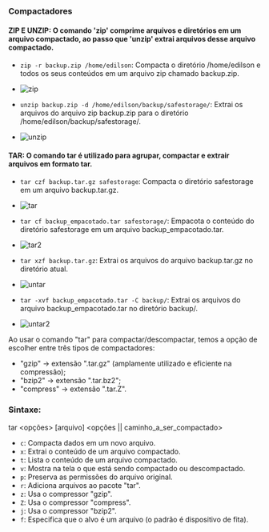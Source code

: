 ### Compactadores

#### ZIP E UNZIP: O comando 'zip' comprime arquivos e diretórios em um arquivo compactado, ao passo que 'unzip' extrai arquivos desse arquivo compactado.

- `zip -r backup.zip /home/edilson`: Compacta o diretório /home/edilson e todos os seus conteúdos em um arquivo zip chamado backup.zip.
- ![zip](https://github.com/EdilsonDevops/Linux-Ninja-Skills/assets/96980587/10acb829-61d7-4923-8564-67ee1dbbbcbf)
  
- `unzip backup.zip -d /home/edilson/backup/safestorage/`: Extrai os arquivos do arquivo zip backup.zip para o diretório /home/edilson/backup/safestorage/.
- ![unzip](https://github.com/EdilsonDevops/Linux-Ninja-Skills/assets/96980587/efdfd62a-f65d-4949-9548-15835cdf92b0)

#### TAR: O comando tar é utilizado para agrupar, compactar e extrair arquivos em formato tar.

- `tar czf backup.tar.gz safestorage`: Compacta o diretório safestorage em um arquivo backup.tar.gz.
- ![tar](https://github.com/EdilsonDevops/Linux-Ninja-Skills/assets/96980587/27de6fe2-469c-4ebc-a106-5189335c1fbe)

- `tar cf backup_empacotado.tar safestorage/`: Empacota o conteúdo do diretório safestorage em um arquivo backup_empacotado.tar.
- ![tar2](https://github.com/EdilsonDevops/Linux-Ninja-Skills/assets/96980587/e3de0572-0e62-4188-a006-61c2ad613648)

- `tar xzf backup.tar.gz`: Extrai os arquivos do arquivo backup.tar.gz no diretório atual.
- ![untar](https://github.com/EdilsonDevops/Linux-Ninja-Skills/assets/96980587/03dcd118-e834-44ba-b7a0-de9152384d6f)

- `tar -xvf backup_empacotado.tar -C backup/`: Extrai os arquivos do arquivo backup_empacotado.tar no diretório backup/.
- ![untar2](https://github.com/EdilsonDevops/Linux-Ninja-Skills/assets/96980587/b71d306b-abe7-4849-b8f6-c4ea060b61c9)

Ao usar o comando "tar" para compactar/descompactar, temos a opção de escolher entre três tipos de compactadores:

- "gzip" → extensão ".tar.gz" (amplamente utilizado e eficiente na compressão);
- "bzip2" → extensão ".tar.bz2";
- "compress" → extensão ".tar.Z".

### Sintaxe:

tar <opções> [arquivo] <opções || caminho_a_ser_compactado>

- `c`: Compacta dados em um novo arquivo.
- `x`: Extrai o conteúdo de um arquivo compactado.
- `t`: Lista o conteúdo de um arquivo compactado.
- `v`: Mostra na tela o que está sendo compactado ou descompactado.
- `p`: Preserva as permissões do arquivo original.
- `r`: Adiciona arquivos ao pacote "tar".
- `z`: Usa o compressor "gzip".
- `Z`: Usa o compressor "compress".
- `j`: Usa o compressor "bzip2".
- `f`: Especifica que o alvo é um arquivo (o padrão é dispositivo de fita).

